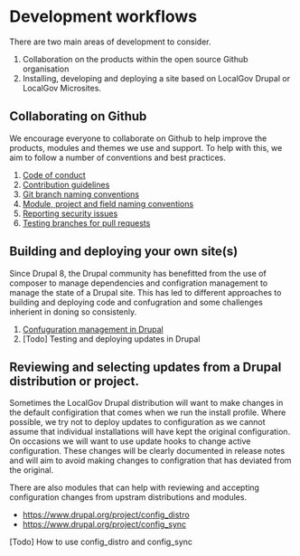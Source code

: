 # Development workflows

There are two main areas of development to consider.

1. Collaboration on the products within the open source Github organisation 
2. Installing, developing and deploying a site based on LocalGov Drupal or LocalGov Microsites. 

## Collaborating on Github

We encourage everyone to collaborate on Github to help improve the products, modules and themes we use and support. 
To help with this, we aim to follow a number of conventions and best practices.

1. [Code of conduct](https://localgovdrupal.org/resources/code-conduct)
2. [Contribution guidelines](https://github.com/localgovdrupal/localgov/blob/2.x/CONTRIBUTING.md)
3. [Git branch naming conventions](https://github.com/localgovdrupal/localgov/wiki/Git-branch-naming-conventions)
4. [Module, project and field naming conventions](https://github.com/localgovdrupal/localgov/wiki/Naming-conventions)
5. [Reporting security issues](https://github.com/localgovdrupal/localgov/wiki/Security)
6. [Testing branches for pull requests](https://github.com/localgovdrupal/localgov/wiki/Testing-branches-and-PRs)

## Building and deploying your own site(s)

Since Drupal 8, the Drupal community has benefitted from the use of composer to manage dependencies and configration management to manage the state of a Drupal site. This has led to different approaches to building and deploying code and confugration and some challenges inherient in doning so consistenly. 

1. [Confuguration management in Drupal](https://www.drupal.org/docs/configuration-management)
2. [Todo] Testing and deploying updates in Drupal

## Reviewing and selecting updates from a Drupal distribution or project.

Sometimes the LocalGov Drupal distribution will want to make changes in the default configiration that comes when we run the install profile. 
Where possible, we try not to deploy updates to configuration as we cannot assume that individual installations will have kept the original configuration. On occasions we will want to use update hooks to change active configuration. These changes will be clearly documented in release notes and will aim to avoid making changes to configration that has deviated from the original.

There are also modules that can help with reviewing and accepting configuration changes from upstram distributions and modules.

 - https://www.drupal.org/project/config_distro
 - https://www.drupal.org/project/config_sync

[Todo] How to use config_distro and config_sync
